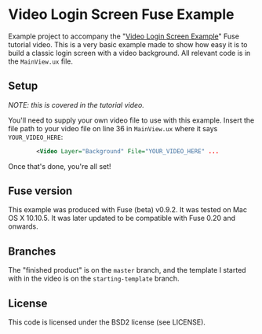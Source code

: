# Video Login Screen Fuse Example
Example project to accompany the "[Video Login Screen Example](https://youtu.be/zfiz-yI4VWY)" Fuse tutorial video. This is a very basic example made to show how easy it is to build a classic login screen with a video background. All relevant code is in the `MainView.ux` file.

## Setup
_NOTE: this is covered in the tutorial video._

You'll need to supply your own video file to use with this example. Insert the file path to your video file on line 36 in `MainView.ux` where it says `YOUR_VIDEO_HERE`:

```xml
		<Video Layer="Background" File="YOUR_VIDEO_HERE" ...
```

Once that's done, you're all set!

## Fuse version
This example was produced with Fuse (beta) v0.9.2. It was tested on Mac OS X 10.10.5. It was later updated to be compatible with Fuse 0.20 and onwards.

## Branches
The "finished product" is on the `master` branch, and the template I started with in the video is on the `starting-template` branch.

## License
This code is licensed under the BSD2 license (see LICENSE).
